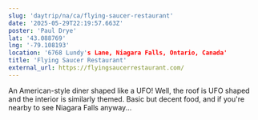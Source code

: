 ```yaml
---
slug: 'daytrip/na/ca/flying-saucer-restaurant'
date: '2025-05-29T22:19:57.663Z'
poster: 'Paul Drye'
lat: '43.088769'
lng: '-79.108193'
location: '6768 Lundy's Lane, Niagara Falls, Ontario, Canada'
title: 'Flying Saucer Restaurant'
external_url: https://flyingsaucerrestaurant.com/
---
```

An American-style diner shaped like a UFO! Well, the roof is UFO shaped and the interior is similarly themed. Basic but decent food, and if you're nearby to see Niagara Falls anyway...